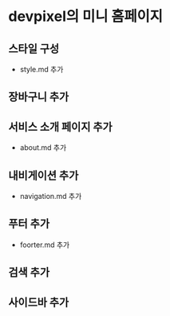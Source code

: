 # devpixel의 미니 홈페이지



## 스타일 구성
+ style.md 추가


## 장바구니 추가

## 서비스 소개 페이지 추가
- about.md 추가


## 내비게이션 추가
- navigation.md 추가


## 푸터 추가
- foorter.md 추가

## 검색 추가

## 사이드바 추가
